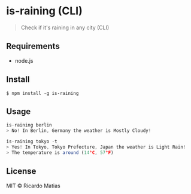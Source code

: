 # is-raining (CLI)

> Check if it's raining in any city (CLI)

## Requirements

* node.js

## Install

```
$ npm install -g is-raining
```

## Usage

```js
is-raining berlin
> No! In Berlin, Germany the weather is Mostly Cloudy!

is-raining tokyo -t
> Yes! In Tokyo, Tokyo Prefecture, Japan the weather is Light Rain!
> The temperature is around (14°C, 57°F)
```

## License

MIT © Ricardo Matias
